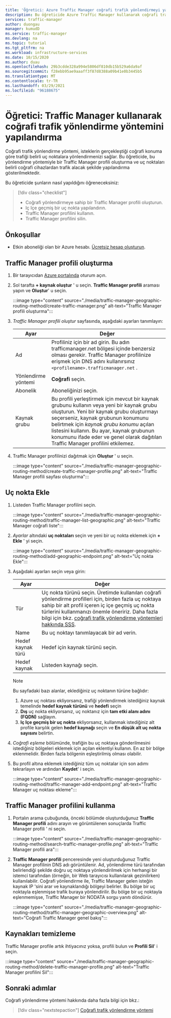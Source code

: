 ```yaml
---
title: 'Öğretici: Azure Traffic Manager coğrafi trafik yönlendirmeyi yapılandırma'
description: Bu öğreticide Azure Traffic Manager kullanarak coğrafi trafik yönlendirme yönteminin nasıl yapılandırılacağı açıklanmaktadır.
services: traffic-manager
author: duongau
manager: kumudD
ms.service: traffic-manager
ms.devlang: na
ms.topic: tutorial
ms.tgt_pltfrm: na
ms.workload: infrastructure-services
ms.date: 10/15/2020
ms.author: duau
ms.openlocfilehash: 29b3cdde328a994e5806df810db15b529a6da9af
ms.sourcegitcommit: f28ebb95ae9aaaff3f87d8388a09b41e0b3445b5
ms.translationtype: MT
ms.contentlocale: tr-TR
ms.lasthandoff: 03/29/2021
ms.locfileid: "96188675"
---
```

# <a name="tutorial-configure-the-geographic-traffic-routing-method-using-traffic-manager"></a>Öğretici: Traffic Manager kullanarak coğrafi trafik yönlendirme yöntemini yapılandırma

Coğrafi trafik yönlendirme yöntemi, isteklerin gerçekleştiği coğrafi konuma göre trafiği belirli uç noktalara yönlendirmenizi sağlar. Bu öğreticide, bu yönlendirme yöntemiyle bir Traffic Manager profili oluşturma ve uç noktaları belirli coğrafi cihazlardan trafik alacak şekilde yapılandırma gösterilmektedir.

Bu öğreticide şunların nasıl yapıldığını öğreneceksiniz:
> [!div class="checklist"]
> - Coğrafi yönlendirmeye sahip bir Traffic Manager profili oluşturun.
> - Iç Içe geçmiş bir uç nokta yapılandırın.
> - Traffic Manager profilini kullanın.
> - Traffic Manager profilini silin.

## <a name="prerequisites"></a>Önkoşullar

* Etkin aboneliği olan bir Azure hesabı. [Ücretsiz hesap oluşturun](https://azure.microsoft.com/free/?WT.mc_id=A261C142F).

## <a name="create-a-traffic-manager-profile"></a>Traffic Manager profili oluşturma

1. Bir tarayıcıdan [Azure portalında](https://portal.azure.com) oturum açın.

1. Sol tarafta **+ kaynak oluştur** ' u seçin. **Traffic Manager profili** araması yapın ve **Oluştur**' u seçin.

    :::image type="content" source="./media/traffic-manager-geographic-routing-method/create-traffic-manager.png" alt-text="Traffic Manager profili oluşturma":::

1. *Traffic Manager profili oluştur* sayfasında, aşağıdaki ayarları tanımlayın:

    | Ayar         | Değer                                              |
    | ---             | ---                                                |
    | Ad            | Profiliniz için bir ad girin. Bu adın trafficmanager.net bölgesi içinde benzersiz olması gerekir. Traffic Manager profilinize erişmek için DNS adını kullanırsınız `<profilename>.trafficmanager.net` . |    
    | Yönlendirme yöntemi  | **Coğrafi** seçin. |
    | Abonelik    | Aboneliğinizi seçin. |
    | Kaynak grubu   | Bu profili yerleştirmek için mevcut bir kaynak grubunu kullanın veya yeni bir kaynak grubu oluşturun. Yeni bir kaynak grubu oluşturmayı seçerseniz, kaynak grubunun konumunu belirtmek için *kaynak grubu konumu* açılan listesini kullanın. Bu ayar, kaynak grubunun konumunu ifade eder ve genel olarak dağıtılan Traffic Manager profilini etkilemez. |

1. Traffic Manager profilinizi dağıtmak için **Oluştur** ' u seçin.

    :::image type="content" source="./media/traffic-manager-geographic-routing-method/create-traffic-manager-profile.png" alt-text="Traffic Manager profili sayfası oluşturma":::

## <a name="add-endpoints"></a>Uç nokta Ekle

1. Listeden Traffic Manager profilini seçin.

    :::image type="content" source="./media/traffic-manager-geographic-routing-method/traffic-manager-list-geographic.png" alt-text="Traffic Manager coğrafi liste":::

1. *Ayarlar* altındaki **uç noktaları** seçin ve yeni bir uç nokta eklemek için **+ Ekle** ' yi seçin.

    :::image type="content" source="./media/traffic-manager-geographic-routing-method/add-geographic-endpoint.png" alt-text="Uç nokta Ekle":::

1. Aşağıdaki ayarları seçin veya girin: 

    | Ayar                | Değer                                              |
    | ---                    | ---                                                |
    | Tür                   | Uç nokta türünü seçin. Üretimde kullanılan coğrafi yönlendirme profilleri için, birden fazla uç noktaya sahip bir alt profil içeren iç içe geçmiş uç nokta türlerini kullanmanızı önemle öneririz. Daha fazla bilgi için bkz. [coğrafi trafik yönlendirme yöntemleri hakkında SSS](traffic-manager-FAQs.md). |    
    | Name                   | Bu uç noktayı tanımlayacak bir ad verin. |
    | Hedef kaynak türü   | Hedef için kaynak türünü seçin. |
    | Hedef kaynak        | Listeden kaynağı seçin. |

    > [!Note]
    > Bu sayfadaki bazı alanlar, eklediğiniz uç noktanın türüne bağlıdır:
    > 1. Azure uç noktası ekliyorsanız, trafiği yönlendirmek istediğiniz kaynak temelinde **hedef kaynak türünü** ve **hedefi** seçin
    > 1. **Dış** uç nokta ekliyorsanız, uç noktanız için **tam etki alanı adını (FQDN)** sağlayın.
    > 1. **Iç Içe geçmiş bir uç nokta** ekliyorsanız, kullanmak istediğiniz alt profile karşılık gelen **hedef kaynağı** seçin ve **En düşük alt uç nokta sayısını** belirtin.

1. *Coğrafi eşleme* bölümünde, trafiğin bu uç noktaya gönderilmesini istediğiniz bölgeleri eklemek için açılan eklentiyi kullanın. En az bir bölge eklenmelidir. Birden fazla bölgenin eşleştirilmiş olması olabilir.

1. Bu profil altına eklemek istediğiniz tüm uç noktalar için son adımı tekrarlayın ve ardından **Kaydet**' i seçin.

    :::image type="content" source="./media/traffic-manager-geographic-routing-method/traffic-manager-add-endpoint.png" alt-text="Traffic Manager uç noktası ekleme":::

## <a name="use-the-traffic-manager-profile"></a>Traffic Manager profilini kullanma

1.  Portalın arama çubuğunda, önceki bölümde oluşturduğunuz **Traffic Manager profili** adını arayın ve görüntülenen sonuçlarda Traffic Manager profili ' ni seçin.
    
    :::image type="content" source="./media/traffic-manager-geographic-routing-method/search-traffic-manager-profile.png" alt-text="Traffic Manager profili ara":::

1. **Traffic Manager profili** penceresinde yeni oluşturduğunuz Traffic Manager profilinin DNS adı görüntülenir. Ad, yönlendirme türü tarafından belirlendiği şekilde doğru uç noktaya yönlendirilmek için herhangi bir istemci tarafından (örneğin, bir Web tarayıcısı kullanılarak gezinilirken) kullanılabilir. Coğrafi yönlendirme ile, Traffic Manager gelen isteğin kaynak IP 'sini arar ve kaynaklandığı bölgeyi belirler. Bu bölge bir uç noktayla eşlenmişse trafik buraya yönlendirilir. Bu bölge bir uç noktayla eşlenmemişse, Traffic Manager bir NODATA sorgu yanıtı döndürür.

    :::image type="content" source="./media/traffic-manager-geographic-routing-method/traffic-manager-geographic-overview.png" alt-text="Coğrafi Traffic Manager genel bakış":::

## <a name="clean-up-resources"></a>Kaynakları temizleme

Traffic Manager profile artık ihtiyacınız yoksa, profili bulun ve **Profili Sil**' i seçin.

:::image type="content" source="./media/traffic-manager-geographic-routing-method/delete-traffic-manager-profile.png" alt-text="Traffic Manager profilini Sil":::

## <a name="next-steps"></a>Sonraki adımlar

Coğrafi yönlendirme yöntemi hakkında daha fazla bilgi için bkz.:

> [!div class="nextstepaction"]
> [Coğrafi trafik yönlendirme yöntemi](traffic-manager-routing-methods.md#geographic)
